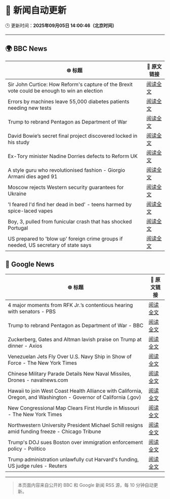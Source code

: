 # 🧠 新闻自动更新

🕒 更新时间：**2025年09月05日 14:00:46（北京时间）**

---

## 🌍 BBC News

| 🌐 标题 | 🔗 原文链接 |
|--------|-------------|
| Sir John Curtice: How Reform's capture of the Brexit vote could be enough to win an election | [阅读全文](https://www.bbc.com/news/articles/cwy853rj2kzo?at_medium=RSS&at_campaign=rss) |
| Errors by machines leave 55,000 diabetes patients needing new tests | [阅读全文](https://www.bbc.com/news/articles/c4g7d3w7gdlo?at_medium=RSS&at_campaign=rss) |
| Trump to rebrand Pentagon as Department of War | [阅读全文](https://www.bbc.com/news/articles/cgr9r4qr0ppo?at_medium=RSS&at_campaign=rss) |
| David Bowie’s secret final project discovered locked in his study | [阅读全文](https://www.bbc.com/news/articles/c3dpdpvj083o?at_medium=RSS&at_campaign=rss) |
| Ex-Tory minister Nadine Dorries defects to Reform UK | [阅读全文](https://www.bbc.com/news/articles/cj9zld87y1go?at_medium=RSS&at_campaign=rss) |
| A style guru who revolutionised fashion - Giorgio Armani dies aged 91 | [阅读全文](https://www.bbc.com/news/articles/c90z02n04nwo?at_medium=RSS&at_campaign=rss) |
| Moscow rejects Western security guarantees for Ukraine | [阅读全文](https://www.bbc.com/news/articles/czxwl15w2qko?at_medium=RSS&at_campaign=rss) |
| 'I feared I'd find her dead in bed' - teens harmed by spice-laced vapes | [阅读全文](https://www.bbc.com/news/articles/cj3l231xz5ko?at_medium=RSS&at_campaign=rss) |
| Boy, 3, pulled from funicular crash that has shocked Portugal | [阅读全文](https://www.bbc.com/news/articles/cgrqj7ydr0ko?at_medium=RSS&at_campaign=rss) |
| US prepared to 'blow up' foreign crime groups if needed, US secretary of state says | [阅读全文](https://www.bbc.com/news/articles/cx23nzwjnwwo?at_medium=RSS&at_campaign=rss) |

## 📰 Google News

| 🌐 标题 | 🔗 原文链接 |
|--------|-------------|
| 4 major moments from RFK Jr.’s contentious hearing with senators - PBS | [阅读全文](https://news.google.com/rss/articles/CBMiowFBVV95cUxQUDR0azAtd05abUk2Y09SU3FVMVBSMWJEc1kxS3djc3pDUndGMURmOFpVZ1hEMlBWZlhXbG43emVQdmFwOHp3YlQyR29nWXpvWHprSTIzQ24wcnR4OVc3WFFoWVlGNWxETjR3ZkNnY3ZhcWQxTjhKSjVYdVE3YlRhcEdYU0dlMnRyRnl1eXNJUDNqelBudWExd2hLT0lNLVI2UTA00gGoAUFVX3lxTE1hTFBMTWhIOGFPbjlsN1BLQWtCNnQ2SlN4ZE8zM0xjY1ZDNnhYbGFqTDBLYTl2anBsaldGT2dWX3lBd1JKNkhIdDI0TGp0b29DeDdIV1ZRRFktWDZyVzZ6U0M2RFdhZ0ZCdHVDeGYzYk1UcG55cDZEeE9XTUtIVmZ0TnNvbHRBMmlnbXo2cTA5SGxPcDRjdUdOa29hOEZBckZESHdWQ2dxbw?oc=5) |
| Trump to rebrand Pentagon as Department of War - BBC | [阅读全文](https://news.google.com/rss/articles/CBMiWkFVX3lxTE1ONnBHX3dFaTlQNE1wT1ptR0VuV19NV3RJRWZjeVYtbVFRYUlTeEdHSmltcEFCOVZsamlNZi02dl81cW1pdVA2MzVCNkp2VllKM3ZXeHgwaDIxZ9IBX0FVX3lxTE4tTUhlLTNDZDRtR3hPakJBLVB6cTJPMnhieGFpdGRRY3R5eHAxUFpmVldNdVdoYUEyYnJkRm5SaENselVkRkhGOVBHNS1jcWZuRUJjYWo0Y3NKbUFvU3lF?oc=5) |
| Zuckerberg, Gates and Altman lavish praise on Trump at dinner - Axios | [阅读全文](https://news.google.com/rss/articles/CBMiekFVX3lxTE01UTl4cFFPSEl3MTFXTWR0MzJ0Z3dMMGFkbUNvWW5iNjB1U2h6UmdLc1loaW1RbjNLTV9fX0pRN1NGQkpUbUxWMUd4cGFEcGtzRUxWOExOOXZtcHNRcTlvZk1qMnpPYTJoOC1haWR3R1NURDFZa3lTX0tn?oc=5) |
| Venezuelan Jets Fly Over U.S. Navy Ship in Show of Force - The New York Times | [阅读全文](https://news.google.com/rss/articles/CBMijgFBVV95cUxNSTBMS0VZTTBZMnYybjBaQmh3MmVtOE1XYmNYa0V5U2phcDJPQkRPNk5nVkJoTURGcDNxbkQzR1pTVVg1akpYR0hYNHUtbG1fTGNPaVVEcGtnMTdqUE5XYTRTMVl1X2h6a1RTU3lpS1VQdTRIY0txOFc1MEkybHBJdVNpYkVJM3BSM0w4Rk9B?oc=5) |
| Chinese Military Parade Details New Naval Missiles, Drones - navalnews.com | [阅读全文](https://news.google.com/rss/articles/CBMiqgFBVV95cUxQMlBNcTZfTE13QVRkdEQ3R1VOZUloNWJnMUNQWURHNDVIM09UOEh4em1USENiVUh5NmJwRmFWMHlRUExJXzlRdjAwbXRQVFpNNGRvZF9mWk01WVFkaE5nbXh0R0NHQl82N2xWaW1uZS1hbTNBVzlsQk5JUm5qd09ZVks2T0twMGFxR3ZCWWliYUYybUwwUlRmSjdSOWJGbTNjZW54bzBCUTl1Zw?oc=5) |
| Hawaii to join West Coast Health Alliance with California, Oregon, and Washington - Governor of California (.gov) | [阅读全文](https://news.google.com/rss/articles/CBMitAFBVV95cUxOWmNRbHpuSWZGQ09JS3Y4TTNKQlMxdnBfQXphLXVHczFCT2ZmdDB5OGQ2Y3RWZi14b2dwSFlSWGpHYW1DNmdrUTczUzFhbjJLVkFaOXZRcDRRX0hrRk5Da3Q1VWljNUQwN0kxcE9udnNNVnRULThhWWxNSnlSWjMweEZuNUx5cjJlRkpOSTZZQ04za0xvN0JOSFI0QlRpcEJmX1V0NVlGeVVCV043TTg5OG4tUzI?oc=5) |
| New Congressional Map Clears First Hurdle in Missouri - The New York Times | [阅读全文](https://news.google.com/rss/articles/CBMinAFBVV95cUxOelFrWWxXM094Ty12UEZFYjRmRmZpNEZzVy1kU2VoOEtJb2MwLUgzbXNEWHZiZmRCRTVOVGdMQl9URHQ5OVNZd19uVERfMWhvQm0wUEx1cS05OU9XeThqLTA0MmVORFVvaW40aDVVNjJGVHg2RUhab0xkTk0xOThHaUJiMFRvTmc2SC1hd2NuWk1EU0djNlRrZVVrUUw?oc=5) |
| Northwestern University President Michael Schill resigns amid funding freeze - Chicago Tribune | [阅读全文](https://news.google.com/rss/articles/CBMijAFBVV95cUxQOURLVEs3My1nTGhVU002djFGX0dXQ090UWI4T0NXOUxOcGNkQk01TGNJMlh2QWU2cldBcURjUTNZRVoxdmp3eEdnaDhLaVJBT2gxSDU4dFFKVGdfc0VsUGJJMzdjc3VmZEZuMmpSX2N0bkMzR3J6enlTNTVtYkRyZlVGdlAycDhKbXlSXw?oc=5) |
| Trump's DOJ sues Boston over immigration enforcement policy - Politico | [阅读全文](https://news.google.com/rss/articles/CBMiqgFBVV95cUxQaEhPVE1oVXBiSk1KaEVub1FZOWJMaWo3Mk93cm1zb3lTaVdIOEU3NUtGWnhpSDYxdE9oNmtXWndfSEZWRGhDLVJMT3V2ZTIzY1ZTRzUtekpJUXZ0UEV0TG9ibjYzSzJwQ2lFbzRjaUUycFk3X28xaUNZajlGc1hFQVRwbXNhWmdVQm9kdDJvV1BFTHRncW8yZWgxZjIzQ3ZuM2RMY1lwNGRmdw?oc=5) |
| Trump administration unlawfully cut Harvard's funding, US judge rules - Reuters | [阅读全文](https://news.google.com/rss/articles/CBMisgFBVV95cUxPUE1tcDBtcUwxRlZFU21fLTl4VnBQSWlqYXdmTk54VTJEMEJiUzB0VWV1UE43T0ltZlg3N0RYRGN3R19nTzV5RF9jWk9jNTRCY1BhOFBwX0JOZWFQRWRFTmdLbVJuay1YM0I2MVpEd2tydk82bkV0eVE3Mk0zTHRIemZTYVJXc0x0aEJkWmFpdU5tckNZY0lheDVGRmlHUXFVWFlXUmV4UmhMRG5WVHduUTVB?oc=5) |

---
> 本页面内容来自公开的 BBC 和 Google 新闻 RSS 源，每 10 分钟自动更新。